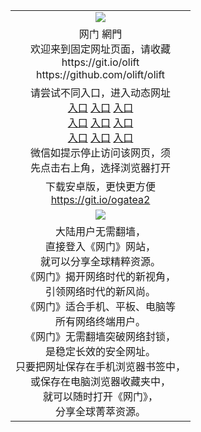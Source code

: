 <table>
  <tr>
    <td align=center><img src="https://cloud.githubusercontent.com/assets/11880933/13434984/f430fae2-e012-11e5-814f-c2df1e82b247.jpg" /></td>
  </tr>
  <tr>
    <td align=center>网门 網門<br/>
      欢迎来到固定网址页面，请收藏<br/>
      https://git.io/olift<br/>
      https://github.com/olift/olift<br/>
    </td>
  </tr>
  <tr>
    <td align=center>请尝试不同入口，进入动态网址<br/>
      <a href="https://s3-us-west-1.amazonaws.com/ogaten/oGate.htm?from=oLift">入口</a>
      <a href="https://s3.us-east-2.amazonaws.com/ogateh/oGate.htm?from=oLift">入口</a>
      <a href="https://s3.amazonaws.com/ogate/oGate.htm?from=oLift">入口</a><br/>
      <a href="https://s3.ap-northeast-2.amazonaws.com/ogates/oGate.htm?from=oLift">入口</a>
      <a href="https://s3.eu-central-1.amazonaws.com/ogatef/oGate.htm?from=oLift">入口</a>
      <a href="https://s3.eu-west-2.amazonaws.com/ogatel/oGate.htm?from=oLift">入口</a><br/>
      <a href="https://s3.ap-south-1.amazonaws.com/ogatem/oGate.htm?from=oLift">入口</a>
      <a href="https://s3.ca-central-1.amazonaws.com/ogatec/oGate.htm?from=oLift">入口</a>
      <a href="https://s3-ap-southeast-2.amazonaws.com/ogatey/oGate.htm?from=oLift">入口</a><br/>
      微信如提示停止访问该网页，须<br/>
      先点击右上角，选择浏览器打开<br/>
    </td>
  </tr>
  <tr>
    <td align=center>
      下载安卓版，更快更方便<br/><a href="https://raw.githubusercontent.com/olift/olift/master/oGate.apk">https://git.io/ogatea2</a><br/>
    </td>
  </tr>
  <tr>
    <td align=center><img src="https://cloud.githubusercontent.com/assets/11880933/15631437/70d0a74e-259d-11e6-946f-6237b4b657bd.jpg"/></td>
  </tr>
  <tr>
    <td align=center>
大陆用户无需翻墙，<br/>
直接登入《网门》网站，<br/>就可以分享全球精粹资源。<br/>
《网门》揭开网络时代的新视角，<br/>引领网络时代的新风尚。<br/>
《网门》适合手机、平板、电脑等<br/>所有网络终端用户。<br/>
《网门》无需翻墙突破网络封锁，<br/>是稳定长效的安全网址。<br/>
只要把网址保存在手机浏览器书签中，<br/>或保存在电脑浏览器收藏夹中，<br/>
就可以随时打开《网门》，<br/>
分享全球菁萃资源。<br/></td>
  </tr>
</table>
